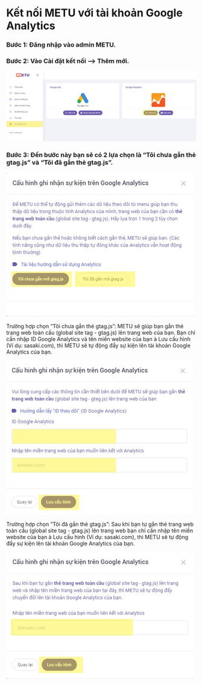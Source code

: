 # Kết nối METU với tài khoản Google Analytics

### Bước 1: Đăng nhập vào admin METU.

### Bước 2: Vào Cài đặt kết nối --> Thêm mới.

![](<../../.gitbook/assets/1 (2).jpg>)

### Bước 3: Đến bước này bạn sẽ có 2 lựa chọn là “Tôi chưa gắn thẻ gtag.js” và “Tôi đã gắn thẻ gtag.js”.

![](<../../.gitbook/assets/2 (5).jpg>)

Trường hợp chọn “Tôi chưa gắn thẻ gtag.js”: METU sẽ giúp bạn gắn thẻ trang web toàn cầu (global site tag - gtag.js) lên trang web của bạn. Bạn chỉ cần nhập ID Google Analytics và tên miền website của bạn à Lưu cấu hình (Ví dụ: sasaki.com), thì METU sẽ tự động đẩy sự kiện lên tài khoản Google Analytics của bạn.

![](<../../.gitbook/assets/3 (2).jpg>)

Trường hợp chọn “Tôi đã gắn thẻ gtag.js”: Sau khi bạn tự gắn thẻ trang web toàn cầu (global site tag - gtag.js) lên trang web bạn chỉ cần nhập tên miền website của bạn à Lưu cấu hình (Ví dụ: sasaki.com), thì METU sẽ tự động đẩy sự kiện lên tài khoản Google Analytics của bạn.

![](<../../.gitbook/assets/4 (1).jpg>)

